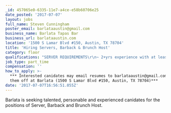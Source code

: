```yaml
---
_id: 457065e0-6335-11e7-a4ce-e58b60706e25
date_posted: '2017-07-07'
layout: jobs
full_name: Steven Cunningham
poster_email: barlataaustin@gmail.com
business_name: Barlata Tapas Bar
business_url: barlataaustin.com
location: '1500 S Lamar Blvd #150, Austin, TX 78704'
title: 'Hiring Servers, Barback & Brunch Host'
category: floor
qualifications: "SERVER REQUIREMENTS\r\n~ 2+yrs experience with at least 1yr in fine/high volume dinning\r\n~ Open availability (will be working Friday - Sunday with additional weekday shift)\r\n~ A mind to master a menu (enjoys and displays hospitable confidence in knowledge of the menu while speaking with guests) \r\n~ Must be able to work in a team-oriented, fast-paced, guest-centric environment; involving an extensive food/wine menu and craft cocktails\r\n~ Abililty to learn on the fly, maintain a positive attitude throughout the shift and perform closing duties when tasked \r\n\r\nWEEKEND BRUNCH HOST REQUIREMENTS\r\n~ 1+yr experience as Host or in Management\r\n~ Ability to operate OpenTable reservation platform, take phone reservations/orders and properly seat the floor\r\n~ Learn and retain basic knowledge of the menu\r\n~ Light managerial duties (oversee FOH staff in the absence of management, ensure the pleasant experience of all guests and cash handling)\r\n~ Pay starting at $11/hr \r\n\r\nBARBACK\r\n~ Aptitude for learning and ability to execute required duties \r\n~ Daily duties include but not limited to prepping, stocking, maintaining a clean and organized bar area\r\n~ Assist Bartenders with guest relations (greeting, watering and taking orders if needed)\r\n~ Basic menu comprehension\r\n~ Must have open availablilty Friday and Saturday nights \r\n\r\nHere at Barlata we treat our guests and staff like family. We hope to hear back from you."
job_type: part_time
compensation: ''
how_to_apply: >-
  *** Interested canidates may email resumes to barlataaustin@gmail.com or drop
  them off at Barlata (1500 S Lamar Blvd #150, Austin, TX 78704)***
date: '2017-07-07T16:56:51.055Z'
---
```

Barlata is seeking talented, personable and experienced canidates for the positions of Server, Barback and Brunch Host.
